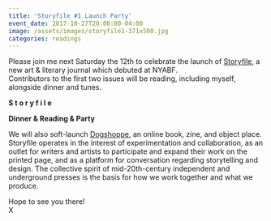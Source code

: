 ```yaml
---
title: 'Storyfile #1 Launch Party'
event_date: 2017-10-27T20:00:00-04:00
image: /assets/images/storyfile1-371x500.jpg
categories: readings
---
```

Please join me next Saturday the 12th to celebrate the launch of [Storyfile](http://www.storyfile.online/), a new art & literary journal which debuted at NYABF.\
Contributors to the first two issues will be reading, including myself, alongside dinner and tunes.

**S t o r y f i l e**

**Dinner & Reading & Party**

We will also soft-launch [Dogshoppe](http://www.dogshoppe.biz/product/storyfile), an online book, zine, and object place.\
Storyfile operates in the interest of experimentation and collaboration, as an outlet for writers and artists to participate and expand their work on the printed page, and as a platform for conversation regarding storytelling and design. The collective spirit of mid-20th-century independent and underground presses is the basis for how we work together and what we produce.

Hope to see you there!\
X
